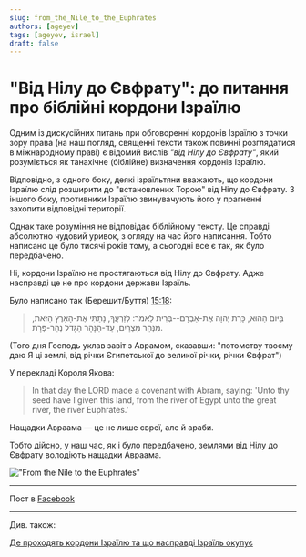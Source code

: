 ```yaml
---
slug: from_the_Nile_to_the_Euphrates 
authors: [ageyev]
tags: [ageyev, israel]
draft: false
---
```


# "Від Нілу до Євфрату": до питання про біблійні кордони Ізраїлю

Одним із дискусійних питань при обговоренні кордонів Ізраїлю з точки зору права (на наш погляд, священні тексти також повинні розглядатися в міжнародному праві) є відомий вислів *"від Нілу до Євфрату"*, який розуміється як танахічне (біблійне) визначення кордонів Ізраїлю.

Відповідно, з одного боку, деякі ізраїльтяни вважають, що кордони Ізраїлю слід розширити до "встановлених Торою" від Нілу до Євфрату. З іншого боку, противники Ізраїлю звинувачують його у прагненні захопити відповідні території.

Однак таке розуміння не відповідає біблійному тексту. Це справді абсолютно чудовий уривок, з огляду на час його написання. Тобто написано це було тисячі років тому, а сьогодні все є так, як було передбачено.

Ні, кордони Ізраїлю не простягаються від Нілу до Євфрату. Адже насправді це не про кордони держави Ізраїль. 

<!--truncate--> 

Було написано так (Берешит/Буття) [15:18](https://mechon-mamre.org/p/pt/pt0115.htm):

> בַּיּוֹם הַהוּא, כָּרַת יְהוָה אֶת-אַבְרָם--בְּרִית לֵאמֹר:  לְזַרְעֲךָ, נָתַתִּי אֶת-הָאָרֶץ הַזֹּאת, מִנְּהַר מִצְרַיִם, עַד-הַנָּהָר הַגָּדֹל נְהַר-פְּרָת.

(Того дня Господь уклав завіт з Аврамом, сказавши: "потомству твоєму даю Я ці землі, від річки Єгипетської до великої річки, річки Євфрат")

У перекладі Короля Якова:

> In that day the LORD made a covenant with Abram, saying: 'Unto thy seed have I given this land, from the river of Egypt unto the great river, the river Euphrates.'

Нащадки Авраама — це не лише євреї, але й араби.

Тобто дійсно, у наш час, як і було передбачено, землями від Нілу до Євфрату володіють нащадки Авраама.

!["From the Nile to the Euphrates"](/img/Illustrations/blog/2025-02-06-from_the_Nile_to_the_Euphrates/Bereshit_15-18.png) 

--- 

Пост в [Facebook](https://www.facebook.com/viktor.ageyev/posts/pfbid0GqkDefYN7YKmHdi1tzLC7Ai1vcoRvH2CqdSvhZS2yfhKfMM3SA1rf9yGWHm8yivTl) 

--- 

Див. також: 

[Де проходять кордони Ізраїлю та що насправді Ізраїль окупує](/uk/borders_and_territory_of_israel/)